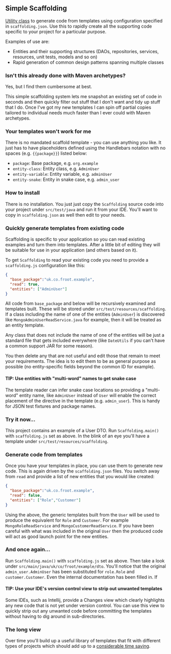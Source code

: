 ## Simple Scaffolding

[Utility class](https://raw.github.com/gary-rowe/SimpleScaffolding/master/src/test/java/Scaffolding.java) to generate code from templates using configuration specified in `scaffolding.json`.
Use this to rapidly create all the supporting code specific to your project for a particular purpose.

Examples of use are:

* Entities and their supporting structures (DAOs, repositories, services, resources, unit tests, models and so on)
* Rapid generation of common design patterns spanning multiple classes

### Isn't this already done with Maven archetypes?

Yes, but I find them cumbersome at best.

This simple scaffolding system lets me snapshot an existing set of code in seconds and then quickly filter out stuff that
I don't want and tidy up stuff that I do. Once I've got my new templates I can spin off partial copies tailored to
individual needs much faster than I ever could with Maven archetypes.

### Your templates won't work for me

There is no mandated scaffold template - you can use anything you like. It just has to have placeholders defined using
the Handlebars notation with no spaces (e.g. `{{package}}`) listed below:

* `package`: Base package, e.g. `org.example`
* `entity-class`: Entity class, e.g. `AdminUser`
* `entity-variable`: Entity variable, e.g. `adminUser`
* `entity-snake`: Entity in snake case, e.g. `admin_user`

### How to install

There is no installation. You just just copy the `Scaffolding` source code into your project under `src/test/java` and
run it from your IDE. You'll want to copy in `scaffolding.json` as well then edit to your needs.

### Quickly generate templates from existing code

Scaffolding is specific to your application so you can read existing examples and turn them into templates. After
a little bit of editing they will be suitable for use in your application (and others based on it).

To get `Scaffolding` to read your existing code you need to provide a `scaffolding.js` configuration like this:

```json
{
  "base_package":"uk.co.froot.example",
  "read": true,
  "entities": ["AdminUser"]
}
```

All code from `base_package` and below will be recursively examined and templates built. These will be stored under
`src/test/resources/scaffolding`. If a class including the name of one of the entities (`AdminUser`) is discovered
like `MongoAdminUserReadService.java` for example, then it will be treated as an entity template.

Any class that does not include the name of one of the entities will be just a standard file that gets included everywhere
(like `DateUtils` if you can't have a common support JAR for some reason).

You then delete any that are not useful and edit those that remain to meet your requirements. The idea is to edit them
to be as general purpose as possible (no entity-specific fields beyond the common ID for example).

#### TIP: Use entities with "multi-word" names to get snake case

The template reader can infer snake case locations so providing a "multi-word" entity name, like `AdminUser`
instead of `User` will enable the correct placement of the directive in the template (e.g. `admin_user`). This is handy
for JSON test fixtures and package names.

### Try it now...

This project contains an example of a User DTO. Run `Scaffolding.main()` with `scaffolding.js` set as above. In the blink
of an eye you'll have a template under `src/test/resources/scaffolding`.

### Generate code from templates

Once you have your templates in place, you can use them to generate new code. This is again driven by the `scaffolding.json`
files. You switch away from `read` and provide a list of new entities that you would like created:

```json
{
  "base_package":"uk.co.froot.example",
  "read": false,
  "entities": ["Role","Customer"]
}
```

Using the above, the generic templates built from the `User` will be used to produce the equivalent for `Role` and
`Customer`. For example `MongoRoleReadService` and `MongoCustomerReadService`. If you have been careful with what was
included in the original `User` then the produced code will act as good launch point for the new entities.

### And once again...

Run `Scaffolding.main()` with `scaffolding.js` set as above. Then take a look under `src/main/java/uk/co/froot/example/dto`.
You'll notice that the original `admin_user.AdminUser` has been substituted for `role.Role` and `customer.Customer`. Even the internal
documentation has been filled in. If

#### TIP: Use your IDE's version control view to strip out unwanted templates

Some IDEs, such as Intellij, provide a Changes view which clearly highlights any new code that is not yet under version
control. You can use this view to quickly strip out any unwanted code before committing the templates without having to
dig around in sub-directories.

### The long view
Over time you'll build up a useful library of templates that fit with different types of projects which should add up to
a [considerable time saving](http://www.xkcd.com/1205/).
